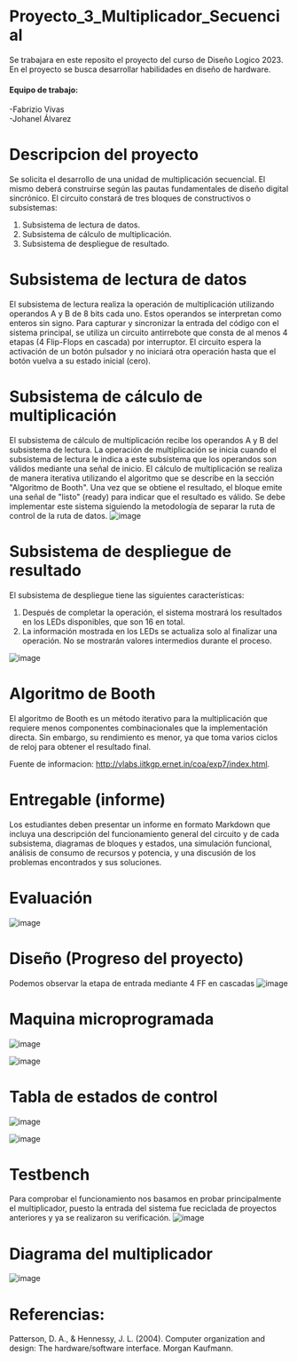 # Proyecto_3_Multiplicador_Secuencial

Se trabajara en este reposito el proyecto del curso de Diseño Logico 2023. En el proyecto se busca desarrollar habilidades en diseño de hardware.


<h4>Equipo de trabajo:</h4>
<p>-Fabrizio Vivas <br> -Johanel Álvarez <br> </p>


# Descripcion del proyecto #

<p>
  
Se solicita el desarrollo de una unidad de multiplicación secuencial. El mismo deberá construirse
según las pautas fundamentales de diseño digital sincrónico. El circuito constará de tres bloques de constructivos o subsistemas:
  
1. Subsistema de lectura de datos.
2. Subsistema de cálculo de multiplicación.
3. Subsistema de despliegue de resultado.


# Subsistema de lectura de datos #
  El subsistema de lectura realiza la operación de multiplicación utilizando operandos A y B de 8 bits cada uno. Estos operandos se interpretan como enteros sin signo. Para capturar y sincronizar la entrada del código con el sistema principal, se utiliza un circuito antirrebote que consta de al menos 4 etapas (4 Flip-Flops en cascada) por interruptor. El circuito espera la activación de un botón pulsador y no iniciará otra operación hasta que el botón vuelva a su estado inicial (cero).

  
  
# Subsistema de cálculo de multiplicación #
  El subsistema de cálculo de multiplicación recibe los operandos A y B del subsistema de lectura. La operación de multiplicación se inicia cuando el subsistema de lectura le indica a este subsistema que los operandos son válidos mediante una señal de inicio. El cálculo de multiplicación se realiza de manera iterativa utilizando el algoritmo que se describe en la sección "Algoritmo de Booth". Una vez que se obtiene el resultado, el bloque emite una señal de "listo" (ready) para indicar que el resultado es válido. Se debe implementar este sistema siguiendo la metodología de separar la ruta de control de la ruta de datos.
  ![image](https://github.com/JohanelSteve/Multiplicador_Secuencial/assets/104220377/3b07ed9a-0a95-4560-b5b0-4848e322e742)

 
# Subsistema de despliegue de resultado #
  
 El subsistema de despliegue tiene las siguientes características:

1. Después de completar la operación, el sistema mostrará los resultados en los LEDs disponibles, que son 16 en total.
2. La información mostrada en los LEDs se actualiza solo al finalizar una operación. No se mostrarán valores intermedios durante el proceso.
  
  ![image](https://github.com/JohanelSteve/Multiplicador_Secuencial/assets/104220377/51005e38-8b82-4c6d-9de9-12d58cfc9732)

# Algoritmo de Booth #
El algoritmo de Booth es un método iterativo para la multiplicación que requiere menos componentes combinacionales que la implementación directa. Sin embargo, su rendimiento es menor, ya que toma varios ciclos de reloj para obtener el resultado final.
  
  Fuente de informacion:  http://vlabs.iitkgp.ernet.in/coa/exp7/index.html.
  
  
 # Entregable (informe) #
  
Los estudiantes deben presentar un informe en formato Markdown que incluya una descripción del funcionamiento general del circuito y de cada subsistema, diagramas de bloques y estados, una simulación funcional, análisis de consumo de recursos y potencia, y una discusión de los problemas encontrados y sus soluciones.
 
  # Evaluación #
  
  ![image](https://github.com/JohanelSteve/Multiplicador_Secuencial/assets/104220377/797fdf7c-c53c-4be8-a7e5-055fb9389ca5)

  
  # Diseño (Progreso del proyecto) #
  
  
  Podemos observar la etapa de entrada mediante 4 FF en cascadas 
![image](https://github.com/JohanelSteve/Multiplicador_Secuencial/assets/104220377/c7a451ac-bf43-4168-a3a7-2adbbf0c45f6)




# Maquina microprogramada #


![image](https://github.com/JohanelSteve/Multiplicador_Secuencial/assets/104220377/04e5e51e-32c9-4fb0-b107-5b5f898455ff)


![image](https://github.com/JohanelSteve/Multiplicador_Secuencial/assets/104220377/94fe9324-028e-4ebd-ac97-24509e18bebe)


# Tabla de estados de control # 
![image](https://github.com/JohanelSteve/Multiplicador_Secuencial/assets/104220377/a4541863-4bf6-43f7-831e-afdf2d854c41)

![image](https://github.com/JohanelSteve/Multiplicador_Secuencial/assets/104220377/8546eda2-c06f-447d-99ed-1776d544f642)

# Testbench # 
Para comprobar el funcionamiento nos basamos en probar principalmente el multiplicador, puesto la entrada del sistema fue reciclada de proyectos anteriores y ya se realizaron su verificación. 
![image](https://github.com/JohanelSteve/Multiplicador_Secuencial/assets/104220377/ee29fbde-3cb3-4dd2-a554-f219ca8062df)


# Diagrama del multiplicador #
![image](https://github.com/JohanelSteve/Multiplicador_Secuencial/assets/104220377/d97c611e-b905-41e8-bdd7-b3f8bde29577)

# Referencias: #

Patterson, D. A., & Hennessy, J. L. (2004). Computer organization and design: The hardware/software interface. Morgan Kaufmann.





